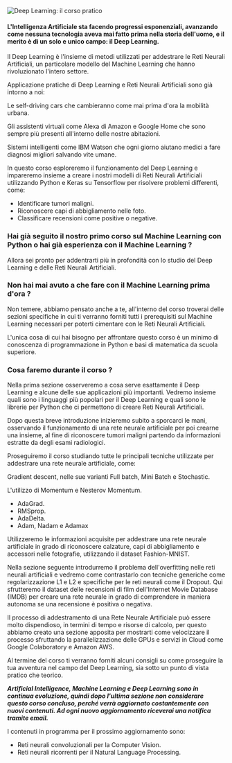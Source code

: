 ![Deep Learning: il corso pratico](https://raw.githubusercontent.com/ProfAI/dl00/master/res/banner.jpg)

#### L'Intelligenza Artificiale sta facendo progressi esponenziali, avanzando come nessuna tecnologia aveva mai fatto prima nella storia dell'uomo, e il merito è di un solo e unico campo: il Deep Learning. ####

Il Deep Learning è l'insieme di metodi utilizzati per addestrare le Reti Neurali Artificiali, un particolare modello del Machine Learning che hanno rivoluzionato l'intero settore.

Applicazione pratiche di Deep Learning e Reti Neurali Artificiali sono già intorno a noi:

Le self-driving cars che cambieranno come mai prima d'ora la mobilità urbana.

Gli assistenti virtuali come Alexa di Amazon e Google Home che sono sempre più presenti all'interno delle nostre abitazioni.

Sistemi intelligenti come IBM Watson che ogni giorno aiutano medici a fare diagnosi migliori salvando vite umane.

In questo corso esploreremo il funzionamento del Deep Learning e impareremo insieme a creare i nostri modelli di Reti Neurali Artificiali utilizzando Python e Keras su Tensorflow per risolvere problemi differenti, come:

 - Identificare tumori maligni.
 - Riconoscere capi di abbigliamento nelle foto.
 - Classificare recensioni come positive o negative.

### Hai già seguito il nostro primo corso sul Machine Learning con Python o hai già esperienza con il Machine Learning ? ###

Allora sei pronto per addentrarti più in profondità con lo studio del Deep Learning e delle Reti Neurali Artificiali.

### Non hai mai avuto a che fare con il Machine Learning prima d'ora ? ###

Non temere, abbiamo pensato anche a te, all'interno del corso troverai delle sezioni specifiche in cui ti verranno forniti tutti i prerequisiti sul Machine Learning necessari per poterti cimentare con le Reti Neurali Artificiali.

L'unica cosa di cui hai bisogno per affrontare questo corso è un minimo di conoscenza di programmazione in Python e basi di matematica da scuola superiore.

### Cosa faremo durante il corso ? ###

Nella prima sezione osserveremo a cosa serve esattamente il Deep Learning e alcune delle sue applicazioni più importanti. Vedremo insieme quali sono i linguaggi più popolari per il Deep Learning e quali sono le librerie per Python che ci permettono di creare Reti Neurali Artificiali.

Dopo questa breve introduzione inizieremo subito a sporcarci le mani, osservando il funzionamento di una rete neurale artificiale per poi crearne una insieme, al fine di riconoscere tumori maligni partendo da informazioni estratte da degli esami radiologici.

Proseguiremo il corso studiando tutte le principali tecniche utilizzate per addestrare una rete neurale artificiale, come:

Gradient descent, nelle sue varianti Full batch, Mini Batch e Stochastic.

L'utilizzo di Momentum e Nesterov Momentum.

 - AdaGrad.
 - RMSprop.
 - AdaDelta.
 - Adam, Nadam e Adamax

Utilizzeremo le informazioni acquisite per addestrare una rete neurale artificiale in grado di riconoscere calzature, capi di abbigliamento e accessori nelle fotografie, utilizzando il dataset Fashion-MNIST.

Nella sezione seguente introdurremo il problema dell'overfitting nelle reti neurali artificiali e vedremo come contrastarlo con tecniche generiche come regolarizzazione L1 e L2 e specifiche per le reti neurali come il Dropout. Qui sfrutteremo il dataset delle recensioni di film dell'Internet Movie Database (IMDB) per creare una rete neurale in grado di comprendere in maniera autonoma se una recensione è positiva o negativa.

Il processo di addestramento di una Rete Neurale Artificiale può essere molto dispendioso, in termini di tempo e risorse di calcolo, per questo abbiamo creato una sezione apposita per mostrarti come velocizzare il processo sfruttando la parallelizzazione delle GPUs e servizi in Cloud come Google Colaboratory e Amazon AWS.

Al termine del corso ti verranno forniti alcuni consigli su come proseguire la tua avventura nel campo del Deep Learning, sia sotto un punto di vista pratico che teorico.

***Artificial Intelligence, Machine Learning e Deep Learning sono in continua evoluzione, quindi dopo l'ultima sezione non considerare questo corso concluso, perché verrà aggiornato costantemente con nuovi contenuti. Ad ogni nuovo aggiornamento riceverai una notifica tramite email.***

I contenuti in programma per il prossimo aggiornamento sono: 

 - Reti neurali convoluzionali per la Computer Vision.
 - Reti neurali ricorrenti per il Natural Language Processing.
